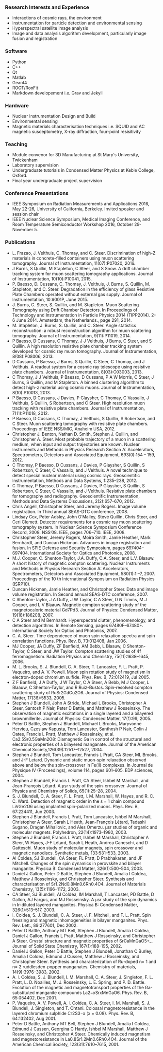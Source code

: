 

### Research Interests and Experience

- Interactions of cosmic rays, the environment
- Instrumentation for particle detection and environmental sensing
- Hyperspectral satellite image analysis
- Image and data analysis algorithm development, particularly image fusion and registration

### Software

- Python
- C++ 
- Qt
- Matlab 
- Geant4
- ROOT/RooFit
- Markdown developement i.e. Grav and Jekyll

### Hardware

- Nuclear Instrumentation Design and Build
- Environmental sensing
- Magnetic materials characterisation techniques i.e. SQUID and AC magnetic susceptometry, X-ray diffraction, four-point resisitivity

### Teaching

- Module convenor for 3D Manufacturing at St Mary's University, Twickenham 
- Laboratory supervision
- Undergraduate tutorials in Condensed Matter Physics at Keble College, Oxford. 
- Final year undergraduate project supervision

### Conference Presentations

- IEEE Symposium on Radiation Measurements and Applications 2016, May 22-26, University of California, Berkeley. Invited speaker and session chair
- IEEE Nuclear Science Symposium, Medical Imaging Conference, and Room Temperature Semiconductor Workshop 2016, October 29-November 5. 

### Publications

- L. Frazao, J. Velthuis, C. Thomay, and C. Steer. Discrimination of high-Z materials in concrete-filled containers using muon scattering tomography. Journal of Instrumentation, 11(07):P07020, 2016.
- J Burns, S Quillin, M Stapleton, C Steer, and S Snow. A drift chamber tracking system for muon scattering tomography applications. Journal of Instrumentation, 10(10):P10041, 2015.
- P. Baesso, D. Cussans, C. Thomay, J. Velthuis, J. Burns, S. Quillin, M. Stapleton, and C. Steer. Degradation in the efficiency of glass Resistive Plate Chambers operated without external gas supply. Journal of Instrumentation, 10:6001P, June 2015.
- J. Burns, C. Steer, S. Quillin, and M. Stapleton. Muon Scattering Tomography using Drift Chamber Detectors. In Proceedings of Technology and Instrumentation in Particle Physics 2014 (TIPP2014). 2-6 June 2014. Amsterdam, the Netherlands., page 291, 2014.
- M. Stapleton, J. Burns, S. Quillin, and C. Steer. Angle statistics reconstruction: a robust reconstruction algorithm for muon scattering tomography. Journal of Instrumentation, 9(11):P11019, 2014.
- P Baesso, D Cussans, C Thomay, J J Velthuis, J Burns, C Steer, and S Quillin. A high resolution resistive plate chamber tracking system developed for cosmic ray muon tomography. Journal of Instrumentation, 8(08):P08006, 2013.
- D Cussans, P Baesso, J Burns, S Quillin, C Steer, C Thomay, and J Velthuis. A readout system for a cosmic ray telescope using resistive plate chambers. Journal of Instrumentation, 8(03):C03003, 2013.
- C Thomay, J J Velthuis, P Baesso, D Cussans, P A W Morris, C Steer, J Burns, S Quillin, and M Stapleton. A binned clustering algorithm to detect high-z material using cosmic muons. Journal of Instrumentation, 8(10):P10013, 2013.
- P Baesso, D Cussans, J Davies, P Glaysher, C Thomay, C Vassallo, J Velthuis, S Quillin, S Robertson, and C Steer. High resolution muon tracking with resistive plate chambers. Journal of Instrumentation, 7(11):P11018, 2012.
- P Baesso, D Cussans, C Thomay, J Velthuis, S Quillin, S Robertson, and C Steer. Muon scattering tomography with resistive plate chambers. Proceedings of IEEE NSS/MIC, Anaheim USA, 2012.
- Christopher J. Benton, Nathan D. Smith, Stephen J. Quillin, and Christopher A. Steer. Most probable trajectory of a muon in a scattering medium, when input and output trajectories are known. Nuclear Instruments and Methods in Physics Research Section A: Accelerators, Spectrometers, Detectors and Associated Equipment, 693(0):154 – 159, 2012.
- C Thomay, P Baesso, D Cussans, J Davies, P Glaysher, S Quillin, S Robertson, C Steer, C Vassallo, and J Velthuis. A novel technique to detect special nuclear material using cosmic rays. Geoscientific Instrumentation, Methods and Data Systems, 1:235–238, 2012.
- C Thomay, P Baesso, D Cussans, J Davies, P Glaysher, S Quillin, S Robertson, C Steer, C Vassallo, and J Velthuis. Resistive plate chambers for tomography and radiography. Geoscientific Instrumentation, Methods and Data Systems Discussions, 2(2):657–670, 2012.
- Chris Angell, Christopher Steer, and Jeremy Rogers. Image volume registration. In Third annual SEAS-DTC conference, 2008.
- Lindsay Cox, Peter Adsley, John O’Malley, Steve Quillin, Chris Steer, and Ceri Clemett. Detector requirements for a cosmic ray muon scattering tomography system. In Nuclear Science Symposium Conference Record, 2008. NSS’08. IEEE, pages 706–710. IEEE, 2008.
- Christopher Steer, Jeremy Rogers, Moira Smith, Jamie Heather, Mark Bernhardt, and Duncan Hickman. Advances in image registration and fusion. In SPIE Defense and Security Symposium, pages 697404–697404. International Society for Optics and Photonics, 2008.
- M.J. Cooper, C. Shenton-Taylor, J.A. Duffy, C.A. Steer, and L.V. Blaauw. A short history of magnetic compton scattering. Nuclear Instruments and Methods in Physics Research Section A: Accelerators, Spectrometers, Detectors and Associated Equipment, 580(1):1 –7, 2007. Proceedings of the 10 th International Symposium on Radiation Physics (ISRP10).
- Duncan Hickman, Jamie Heather, and Christopher Steer. Data and image volume registration. In Second annual SEAS-DTC conference, 2007.
- C Shenton-Taylor, J A Duffy, J W Taylor, C A Steer, D N Timms, M J Cooper, and L V Blaauw. Magnetic compton scattering study of the magnetocaloric material Gd7Pd3. Journal of Physics: Condensed Matter, 19(18):186208, 2007.
- C A Steer and M Bernhardt. Hyperspectral clutter, phenomenology, and detection algorithms. In Remote Sensing, pages 67480F–67480F. International Society for Optics and Photonics, 2007.
- C. A. Steer. Time dependence of muon spin relaxation spectra and spin correlation functions. Phys. Rev. B, 73:012408, Jan 2006.
- MJ Cooper, JA Duffy, ZF Banfield, AM Bebb, L Blaauw, C Shenton-Taylor, C Steer, and JW Taylor. Compton scattering studies of 4f ferromagnetism. Radiation Physics and Chemistry, 75(11):1638–1645, 2006.
- M. L. Brooks, S. J. Blundell, C. A. Steer, T. Lancaster, F. L. Pratt, P. Vaqueiro, and A. V. Powell. Muon spin rotation study of magnetism in electron-doped chromium sulfide. Phys. Rev. B, 72:012419, Jul 2005.
- Z F Banfield, J A Duffy, J W Taylor, C A Steer, A Bebb, M J Cooper, L Blaauw, C Shenton-Taylor, and R Ruiz-Bustos. Spin-resolved compton scattering study of RuSr2GdCu2O8. Journal of Physics: Condensed Matter, 17(36):5533, 2005.
- Stephen J Blundell, John A Stride, Michael L Brooks, Christopher A Steer, Santosh P Nair, Peter D Battle, and Matthew J Rosseinsky. The observation of magnetic excitations in a single layered and a bilayered brownmillerite. Journal of Physics: Condensed Matter, 17(1):99, 2005.
- Peter D Battle, Stephen J Blundell, Michael L Brooks, Maryvonne Hervieu, Czeslaw Kapusta, Tom Lancaster, Santhosh P Nair, Colin J Oates, Francis L Pratt, Matthew J Rosseinsky, et al. Ca2.5Sr0.5GaMn2O8: Diamagnetic Ga in control of the structural and electronic properties of a bilayered manganate. Journal of the American Chemical Society,126(39):12517–12527, 2004.
- Stephen J Blundell, Tom Lancaster, Francis L Pratt, CA Steer, ML Brooks, and J-F Letard. Dynamic and static muon-spin relaxation observed above and below the spin-crossover in Fe(II) complexes. In Journal de Physique IV (Proceedings), volume 114, pages 601–605. EDP sciences, 2004.
- Stephen J Blundell, Francis L Pratt, CA Steer, Ishbel M Marshall, and Jean-François Létard. A μsr study of the spin-crossover. Journal of Physics and Chemistry of Solids, 65(1):25–28, 2004.
- S. J. Blundell, C. A. Steer, F. L. Pratt, I. M. Marshall, W. Hayes, and R. C. C. Ward. Detection of magnetic order in the s = 1 chain compound LiVGe2O6 using implanted spin-polarized muons. Phys. Rev. B, 67:224411, Jun 2003.
- Stephen J Blundell, Francis L Pratt, Tom Lancaster, Ishbel M Marshall, Christopher A Steer, Sarah L Heath, Jean-François Létard, Tadashi Sugano, Dragan Mihailovic, and Ales Omerzu. μsr studies of organic and molecular magnets. Polyhedron, 22(14):1973–1980, 2003.
- Stephen J Blundell, Francis L Pratt, Ishbel M Marshall, Christopher A Steer, W Hayes, J-F Létard, Sarah L Heath, Andrea Caneschi, and D Gatteschi. Muon study of molecular magnets, spin crossover and magnetic nanodiscs. Synthetic metals, 133:531–533, 2003.
- AI Coldea, SJ Blundell, CA Steer, FL Pratt, D Prabhakaran, and JF Mitchell. Changes of the spin dynamics in perovskite and bilayer manganite. Physica B: Condensed Matter, 326(1):500–504, 2003.
- Daniel J Gallon, Peter D Battle, Stephen J Blundell, Amalia I Coldea, Matthew J Rosseinsky, and Christopher Steer. Synthesis and characterisation of Sr1.2Nd0.8Mn0.6Rh0.4O4. Journal of Materials Chemistry, 13(5):1166–1172, 2003.
- CA Steer, SJ Blundell, AI Coldea, IM Marshall, T Lancaster, PD Battle, D Gallon, AJ Fargus, and MJ Rosseinsky. A μsr study of the spin dynamics in Ir-diluted layered manganites. Physica B: Condensed Matter, 326(1):513–517, 2003.
- I. Coldea, S. J. Blundell, C. A. Steer, J. F. Mitchell, and F. L. Pratt. Spin freezing and magnetic inhomogeneities in bilayer manganites. Phys. Rev. Lett., 89:277601, Dec 2002.
- Peter D Battle, Anthony MT Bell, Stephen J Blundell, Amalia I Coldea, Daniel J Gallon, Francis L Pratt, Matthew J Rosseinsky, and Christopher A Steer. Crystal structure and magnetic properties of SrCaMnGaO5+_. Journal of Solid State Chemistry, 167(1):188–195, 2002.
- Daniel J Gallon, Peter D Battle, Stephen J Blundell, Jonathan C Burley, Amalia I Coldea, Edmund J Cussen, Matthew J Rosseinsky, and Christopher Steer. Synthesis and characterization of Ru-doped n= 1 and n= 2 ruddlesden-popper manganates. Chemistry of materials, 14(9):3976–3983, 2002.
- A. I. Coldea, S. J. Blundell, I. M. Marshall, C. A. Steer, J. Singleton, F. L. Pratt, L. D. Noailles, M. J. Rosseinsky, L. E. Spring, and P. D. Battle. Evolution of the magnetic and magnetotransport properties of the Ga-substituted manganite compounds La2−xSrxMnGaO6. Phys. Rev. B, 65:054402, Dec 2001.
- P. Vaqueiro, A. V. Powell, A. I. Coldea, C. A. Steer, I. M. Marshall, S. J. Blundell, J. Singleton, and T. Ohtani. Colossal magnetoresistance in the layered chromium sulphide Cr2S3−x (x = 0.08). Phys. Rev. B, 64:132402, Aug 2001.
- Peter D Battle, Anthony MT Bell, Stephen J Blundell, Amalia I Coldea, Edmund J Cussen, Georgina C Hardy, Ishbel M Marshall, Matthew J Rosseinsky, and Christopher A Steer. Chemically induced magnetism and magnetoresistance in La0.8Sr1.2Mn0.6Rh0.4O4. Journal of the American Chemical Society, 123(31):7610–7615, 2001.
